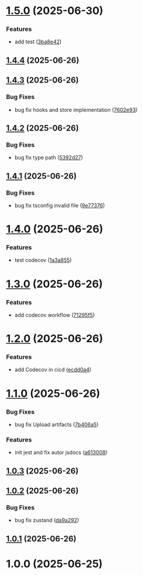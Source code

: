 # [1.5.0](https://github.com/munirmardinli/react-utils/compare/v1.4.4...v1.5.0) (2025-06-30)


### Features

* add test ([3ba8e42](https://github.com/munirmardinli/react-utils/commit/3ba8e42acc2176b451e11cd8c0469cdb943aacc6))

## [1.4.4](https://github.com/munirmardinli/react-utils/compare/v1.4.3...v1.4.4) (2025-06-26)

## [1.4.3](https://github.com/munirmardinli/react-utils/compare/v1.4.2...v1.4.3) (2025-06-26)


### Bug Fixes

* bug fix hooks and store implementation ([7602e93](https://github.com/munirmardinli/react-utils/commit/7602e9305f5170023509d53ceb4874c38ad8ea04))

## [1.4.2](https://github.com/munirmardinli/react-utils/compare/v1.4.1...v1.4.2) (2025-06-26)


### Bug Fixes

* bug fix type path ([5392d27](https://github.com/munirmardinli/react-utils/commit/5392d27a16b2a5f4035f8c2860327f3548f9750d))

## [1.4.1](https://github.com/munirmardinli/react-utils/compare/v1.4.0...v1.4.1) (2025-06-26)


### Bug Fixes

* bug fix tsconfig invalid file ([9e77376](https://github.com/munirmardinli/react-utils/commit/9e773763050cc6aa3cb1554888ee9a8194cb6b0e))

# [1.4.0](https://github.com/munirmardinli/react-utils/compare/v1.3.0...v1.4.0) (2025-06-26)


### Features

* test codecov ([1a3a855](https://github.com/munirmardinli/react-utils/commit/1a3a855175a15ac5d3d5dfb5c04dcc1fc44217eb))

# [1.3.0](https://github.com/munirmardinli/react-utils/compare/v1.2.0...v1.3.0) (2025-06-26)


### Features

* add codecov workflow ([71295f5](https://github.com/munirmardinli/react-utils/commit/71295f5e66ddcc48ebd2d80a39e2681db5a47aeb))

# [1.2.0](https://github.com/munirmardinli/react-utils/compare/v1.1.0...v1.2.0) (2025-06-26)


### Features

* add Codecov in cicd ([ecdd0a4](https://github.com/munirmardinli/react-utils/commit/ecdd0a4c9458f6c1d8aebed02932bf1c87fa1dfc))

# [1.1.0](https://github.com/munirmardinli/react-utils/compare/v1.0.3...v1.1.0) (2025-06-26)


### Bug Fixes

* bug fix Upload artifacts ([7b406a5](https://github.com/munirmardinli/react-utils/commit/7b406a512056ae481d302dc1505915991da4970b))


### Features

* init jest and fix autor jsdocs ([a613008](https://github.com/munirmardinli/react-utils/commit/a613008bc2c9fceb389779a1b428a4d9b2ed5d37))

## [1.0.3](https://github.com/munirmardinli/react-utils/compare/v1.0.2...v1.0.3) (2025-06-26)

## [1.0.2](https://github.com/munirmardinli/react-utils/compare/v1.0.1...v1.0.2) (2025-06-26)


### Bug Fixes

* bug fix zustand ([da9a292](https://github.com/munirmardinli/react-utils/commit/da9a29284754631fa8a635dcfb75b6d13f1fa49b))

## [1.0.1](https://github.com/munirmardinli/react-utils/compare/v1.0.0...v1.0.1) (2025-06-26)

# 1.0.0 (2025-06-25)
